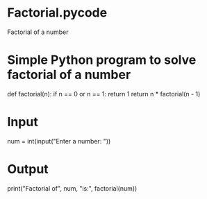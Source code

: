 # Factorial.pycode
Factorial of a number 
# Simple Python program to solve factorial of a number

def factorial(n):
    if n == 0 or n == 1:
        return 1
    return n * factorial(n - 1)

# Input
num = int(input("Enter a number: "))

# Output
print("Factorial of", num, "is:", factorial(num))


